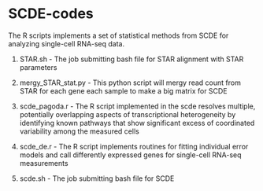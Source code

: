 # SCDE-codes

The R scripts implements a set of statistical methods from SCDE for analyzing single-cell RNA-seq data. 

1. STAR.sh  -  The job submitting bash file for STAR alignment with STAR parameters 
2. mergy_STAR_stat.py -  This python script will mergy read count from STAR for each gene each sample to make a big matrix for SCDE

3. scde_pagoda.r -  The R script implemented in the scde resolves multiple, potentially overlapping aspects of transcriptional heterogeneity by identifying known pathways that show significant excess of coordinated variability among the measured cells
4. scde_de.r - The R script implements routines for fitting individual error models and call differently expressed genes for single-cell RNA-seq measurements

5. scde.sh  -  The job submitting bash file for SCDE
